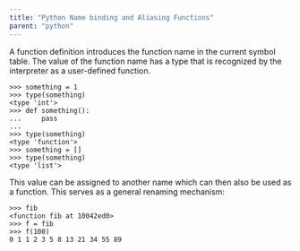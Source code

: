 ```yaml
---
title: "Python Name binding and Aliasing Functions"
parent: "python"
---
```


A function definition introduces the function name in the current symbol table. The value of the function name has a type that is recognized by the interpreter as a user-defined function.

    >>> something = 1
    >>> type(something)
    <type 'int'>
    >>> def something():
    ...     pass
    ...
    >>> type(something)
    <type 'function'>
    >>> something = []
    >>> type(something)
    <type 'list'>

This value can be assigned to another name which can then also be used as a function. This serves as a general renaming mechanism:

    >>> fib
    <function fib at 10042ed0>
    >>> f = fib
    >>> f(100)
    0 1 1 2 3 5 8 13 21 34 55 89
